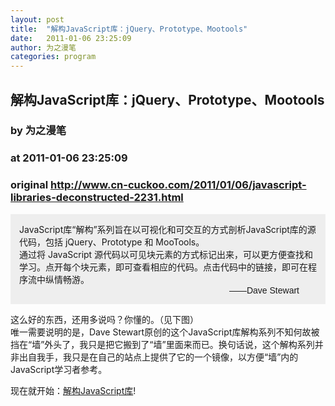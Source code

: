 ```yaml
---
layout: post
title:  "解构JavaScript库：jQuery、Prototype、Mootools"
date:   2011-01-06 23:25:09
author: 为之漫笔
categories: program
---
```


## 解构JavaScript库：jQuery、Prototype、Mootools
### by 为之漫笔
### at 2011-01-06 23:25:09
### original <http://www.cn-cuckoo.com/2011/01/06/javascript-libraries-deconstructed-2231.html>

<div style="padding:1em;background:#eee">JavaScript库“解构”系列旨在以可视化和可交互的方式剖析JavaScript库的源代码，包括 jQuery、Prototype 和 MooTools。<br>
通过将 JavaScript 源代码以可见块元素的方式标记出来，可以更方便查找和学习。点开每个块元素，即可查看相应的代码。点击代码中的链接，即可在程序流中纵情畅游。
<div style="text-align:right;margin-right:2em;font-family:Arial,Helvetica,sans-serif">——Dave Stewart</div>
</div>
<p>这么好的东西，还用多说吗？你懂的。（见下图）<br>
唯一需要说明的是，Dave Stewart原创的这个JavaScript库解构系列不知何故被挡在“墙”外头了，我只是把它搬到了“墙”里面来而已。换句话说，这个解构系列并非出自我手，我只是在自己的站点上提供了它的一个镜像，以方便“墙”内的JavaScript学习者参考。</p>
<p>现在就开始：<a href="http://www.cn-cuckoo.com/deconstructed/">解构JavaScript库</a>!<br>
<a href="http://www.cn-cuckoo.com/main/wp-content/uploads/2011/01/jquery.png"><img src="http://www.cn-cuckoo.com/main/wp-content/uploads/2011/01/jquery_small.png" alt="" title="jquery"></a></p>
